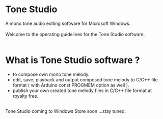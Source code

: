 # Tone Studio
A mono tone audio editing software for Microsoft Windows.
<br><br/>
Welcome to the operating guidelines for the Tone Studio software.
<br><br/>

# What is Tone Studio software ?
- to compose own mono tone melody.
- edit, save, playback and output composed tone melody to C/C++ file format ( with Arduino const PROGMEM option as well ).
- publish your own created tone melody files in C/C++ file format at royalty free.
<br><br/>

Tone Studio coming to Windows Store soon ...stay tuned.
<br><br/>
